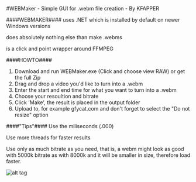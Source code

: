#WEBMaker - Simple GUI for .webm file creation - By KFAPPER

####WEBMAKER####
uses .NET which is installed by default on newer Windows versions

does absolutely nothing else than make .webms

is a click and point wrapper around FFMPEG

####HOWTO####

1. Download and run WEBMaker.exe (Click and choose view RAW) or get the full Zip
2. Drag and drop a video you'd like to turn into a .webm
3. Enter the start and end time for what you want to turn into a .webm
4. Choose your resoultion and bitrate
5. Click 'Make', the result is placed in the output folder
6. Upload to, for example gfycat.com and don't forget to select the "Do not resize" option

####"Tips"####
Use the miliseconds (.000)

Use more threads for faster results

Use only as much bitrate as you need, that is, a webm might look as good with 5000k bitrate as with 8000k and it will be smaller in size, therefore load faster.

![alt tag](https://i.imgur.com/E0a28Zr.png)
